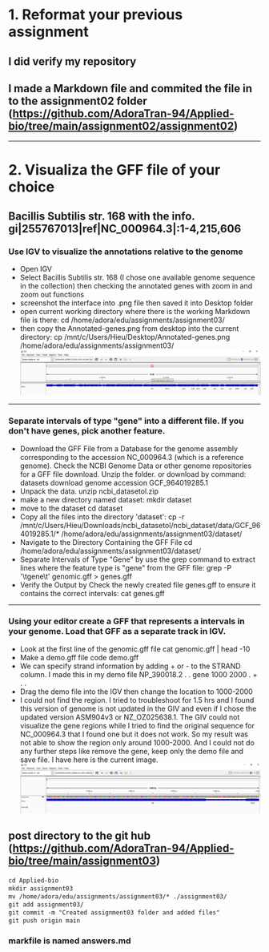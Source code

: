 # 1. Reformat your previous assignment
## I did verify my repository
## I made a Markdown file and commited the file in to the assignment02 folder (https://github.com/AdoraTran-94/Applied-bio/tree/main/assignment02/assignment02)
---
# 2. Visualiza the GFF file of your choice
## Bacillis Subtilis str. 168 with the info. gi|255767013|ref|NC_000964.3|:1-4,215,606
### Use IGV to visualize the annotations relative to the genome
* Open IGV
* Select Bacillis Subtilis str. 168 (I chose one available genome sequence in the collection) then checking the annotated genes with zoom in and zoom out functions
* screenshot the interface into .png file then saved it into Desktop folder
* open current working directory where there is the working Markdown file is there: 
    cd /home/adora/edu/assignments/assignment03/
* then copy the Annotated-genes.png from desktop into the current directory: 
    cp /mnt/c/Users/Hieu/Desktop/Annotated-genes.png /home/adora/edu/assignments/assignment03/
![Annotated-genes](Annotated-genes.png)
---
### Separate intervals of type "gene" into a different file. If you don't have genes, pick another feature.
* Download the GFF File from a Database for the genome assembly corresponding to the accession NC_000964.3 (which is a reference genome). Check the NCBI Genome Data or other genome repositories for a GFF file download. Unzip the folder. or download by command:
    datasets download genome accession GCF_964019285.1
* Unpack the data.
    unzip ncbi_datasetol.zip
* make a new directory named dataset: 
    mkdir dataset
* move to the dataset
    cd dataset
* Copy all the files into the directory 'dataset': 
    cp -r /mnt/c/Users/Hieu/Downloads/ncbi_datasetol/ncbi_dataset/data/GCF_964019285.1/* /home/adora/edu/assignments/assignment03/dataset/
* Navigate to the Directory Containing the GFF File
cd /home/adora/edu/assignments/assignment03/dataset/
* Separate Intervals of Type "Gene" by use the grep command to extract lines where the feature type is "gene" from the GFF file:
	grep -P '\tgene\t' genomic.gff > genes.gff
* Verify the Output by Check the newly created file genes.gff to ensure it contains the correct intervals:
	cat genes.gff
---
### Using your editor create a GFF that represents a intervals in your genome. Load that GFF as a separate track in IGV.
* Look at the first line of the genomic.gff file
    cat genomic.gff | head -10
*  Make a demo.gff file
    code demo.gff
* We can specify strand information by adding + or - to the STRAND column. I made this in my demo file NP_390018.2    .   . gene  1000 2000    .   +   .   .
* Drag the demo file into the IGV then change the location to 1000-2000
* I could not find the region. I tried to troubleshoot for 1.5 hrs and I found this version of genome is not updated in the GIV and even if I chose the updated version ASM904v3 or NZ_OZ025638.1. The GIV could not visualize the gene regions while I tried to find the original sequence for NC_000964.3 that I found one but it does not work. So my result was not able to show the region only around 1000-2000. And I could not do any further steps like remove the gene, keep only the demo file and save file. I have here is the current image.
![failed.png](failed.png)
## post directory to the git hub (https://github.com/AdoraTran-94/Applied-bio/tree/main/assignment03)
    cd Applied-bio
    mkdir assignment03
    mv /home/adora/edu/assignments/assignment03/* ./assignment03/
    git add assignment03/
    git commit -m "Created assignment03 folder and added files" 
    git push origin main

### markfile is named answers.md
